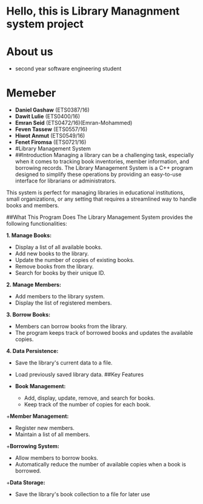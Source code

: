 # Hello, this is Library Managnment system project

# About us
+ second year software engineering student
# Memeber
+  **Daniel Gashaw**  (ETS0387/16)
+  **Dawit Lulie**   (ETS0400/16)
+  **Emran Seid**    (ETS0472/16)(Emran-Mohammed)
+  **Feven Tassew**  (ETS0557/16)
+  **Hiwot Anmut**   (ETS0549/16)
+  **Fenet Firomsa** (ETS0721/16)
+  #Library Management System
+  ##Introduction
Managing a library can be a challenging task, especially when it comes to tracking book inventories, member information, and borrowing records. The Library Management System is a C++ program designed to simplify these operations by providing an easy-to-use interface for librarians or administrators.

This system is perfect for managing libraries in educational institutions, small organizations, or any setting that requires a streamlined way to handle books and members.

##What This Program Does
The Library Management System provides the following functionalities:

**1. Manage Books:**

+ Display a list of all available books.
+ Add new books to the library.
+ Update the number of copies of existing books.
+ Remove books from the library.
+ Search for books by their unique ID.

**2. Manage Members:**

+ Add members to the library system.
+ Display the list of registered members.

**3. Borrow Books:**

+ Members can borrow books from the library.
+ The program keeps track of borrowed books and updates the available copies.
  
**4. Data Persistence:**

+ Save the library's current data to a file.
+ Load previously saved library data.
##Key Features
+ **Book Management:**

  + Add, display, update, remove, and search for books.
  + Keep track of the number of copies for each book.
    
+**Member Management:**

  + Register new members.
  + Maintain a list of all members.
    
+**Borrowing System:**

  + Allow members to borrow books.
  + Automatically reduce the number of available copies when a book is borrowed.
    
+**Data Storage:**

  + Save the library's book collection to a file for later use

